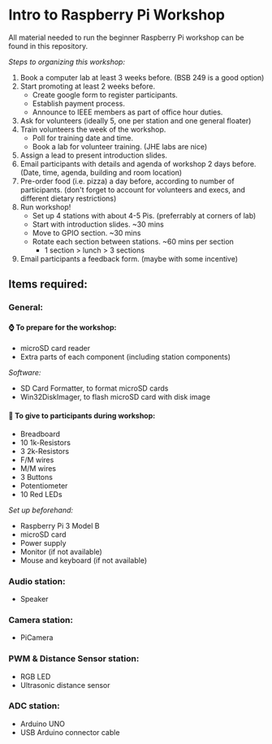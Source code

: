 # Intro to Raspberry Pi Workshop
All material needed to run the beginner Raspberry Pi workshop can be found in this repository.

*Steps to organizing this workshop:*
1. Book a computer lab at least 3 weeks before. (BSB 249 is a good option)
2. Start promoting at least 2 weeks before. 
   * Create google form to register participants.
   * Establish payment process.
   * Announce to IEEE members as part of office hour duties.
3. Ask for volunteers (ideally 5, one per station and one general floater)
4. Train volunteers the week of the workshop. 
    * Poll for training date and time.
    * Book a lab for volunteer training. (JHE labs are nice)
5. Assign a lead to present introduction slides.
6. Email participants with details and agenda of workshop 2 days before. (Date, time, agenda, building and room location)
7. Pre-order food (i.e. pizza) a day before, according to number of participants. (don't forget to account for volunteers and execs, and different dietary restrictions)
8. Run workshop!
   * Set up 4 stations with about 4-5 Pis. (preferrably at corners of lab)
   * Start with introduction slides. ~30 mins
   * Move to GPIO section. ~30 mins
   * Rotate each section between stations. ~60 mins per section
      * 1 section > lunch > 3 sections
9. Email participants a feedback form. (maybe with some incentive)


## Items required:

### General:

#### ⌚️ To prepare for the workshop:
- microSD card reader
- Extra parts of each component (including station components)

*Software:*
- SD Card Formatter, to format microSD cards
- Win32DiskImager, to flash microSD card with disk image 

#### 🧰 To give to participants during workshop:
- Breadboard
- 10 1k-Resistors
- 3 2k-Resistors
- F/M wires
- M/M wires
- 3 Buttons
- Potentiometer
- 10 Red LEDs

*Set up beforehand:*
- Raspberry Pi 3 Model B
- microSD card
- Power supply
- Monitor (if not available)
- Mouse and keyboard (if not available)

### Audio station:
- Speaker

### Camera station:
- PiCamera

### PWM & Distance Sensor station:
- RGB LED
- Ultrasonic distance sensor

### ADC station:
- Arduino UNO
- USB Arduino connector cable




